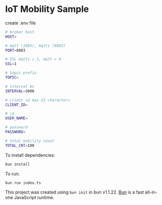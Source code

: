 # IoT Mobility Sample

create .env file
```bash
# broker host
HOST=

# mqtt (1883), mqtts (8883)
PORT=8883

# SSL mqtts = 1, mqtt = 0
SSL=1

# topic prefix
TOPIC=

# interval ms
INTERVAL=3000

# client id max 23 characters
CLIENT_ID=

# id
USER_NAME=

# password
PASSWORD=

# total mobility count
TOTAL_CNT=100
```

To install dependencies:

```bash
bun install
```

To run:

```bash
bun run index.ts
```

This project was created using `bun init` in bun v1.1.22. [Bun](https://bun.sh) is a fast all-in-one JavaScript runtime.
